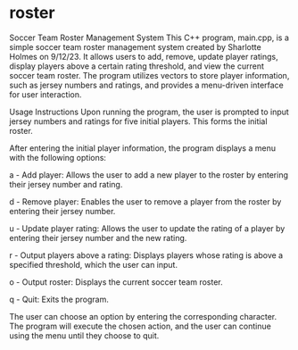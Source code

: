 # roster

Soccer Team Roster Management System
This C++ program, main.cpp, is a simple soccer team roster management system created by Sharlotte Holmes on 9/12/23. It allows users to add, remove, update player ratings, display players above a certain rating threshold, and view the current soccer team roster. The program utilizes vectors to store player information, such as jersey numbers and ratings, and provides a menu-driven interface for user interaction.

Usage Instructions
Upon running the program, the user is prompted to input jersey numbers and ratings for five initial players. This forms the initial roster.

After entering the initial player information, the program displays a menu with the following options:

a - Add player: Allows the user to add a new player to the roster by entering their jersey number and rating.

d - Remove player: Enables the user to remove a player from the roster by entering their jersey number.

u - Update player rating: Allows the user to update the rating of a player by entering their jersey number and the new rating.

r - Output players above a rating: Displays players whose rating is above a specified threshold, which the user can input.

o - Output roster: Displays the current soccer team roster.

q - Quit: Exits the program.

The user can choose an option by entering the corresponding character. The program will execute the chosen action, and the user can continue using the menu until they choose to quit.

